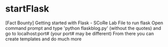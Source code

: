 # startFlask
[Fact Bounty] Getting started with Flask - SCoRe Lab
File to run flask
Open command prompt and type 'python flaskblog.py' (without the quotes) and go to localhost:port# (your port# may be different)
From there you can create templates and do much more
